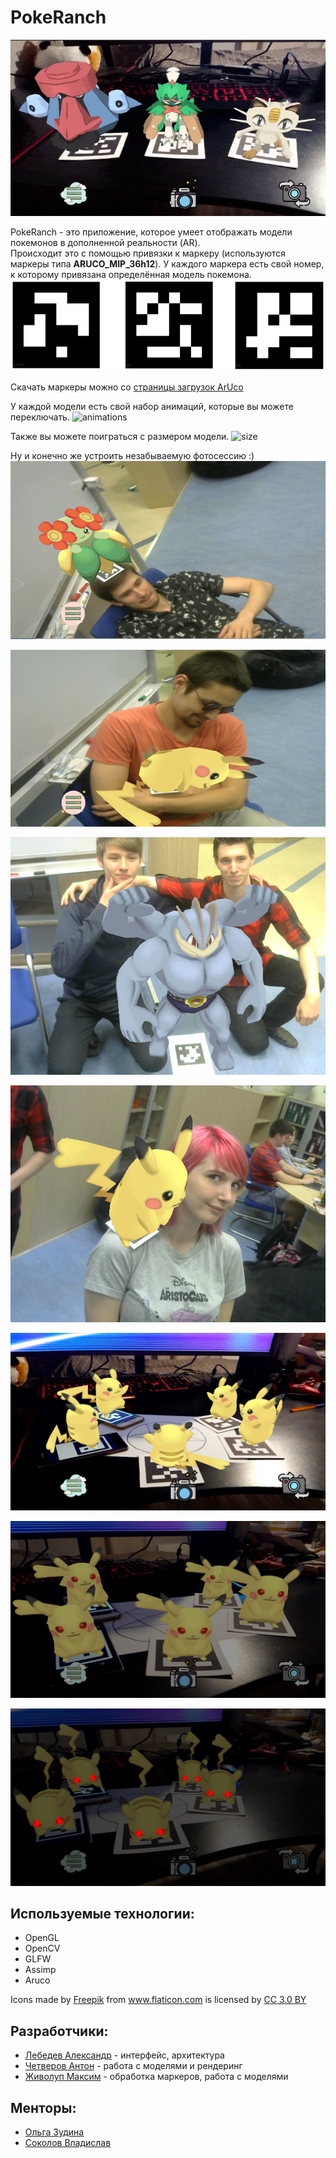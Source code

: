 # PokeRanch

![They do be walking tho](readme_images/walking.gif)

PokeRanch - это приложение, которое умеет отображать модели покемонов в дополненной реальности (AR).  
Происходит это с помощью привязки к маркеру (используются маркеры типа **ARUCO_MIP_36h12**). У каждого маркера есть свой номер, к которому привязана определённая модель покемона.  
![Marker examples](readme_images/marker_examples.png)

Скачать маркеры можно со [страницы загрузок ArUco](https://sourceforge.net/projects/aruco/files/)


У каждой модели есть свой набор анимаций, которые вы можете переключать.
![animations](readme_images/change_animation.gif)

Также вы можете поиграться с размером модели.
![size](readme_images/change_size.gif)

Ну и конечно же устроить незабываемую фотосессию :)
![maxim](readme_images/maxim.png)

![alexandr](readme_images/alexandr.png)

![anton_and_some_guy](readme_images/anton_and_some_guy.png)

![olya_the_mentor](readme_images/olya_the_mentor.png)

![???](readme_images/RUN.png)

![RUN](readme_images/RIGHT.png)

![NOW](readme_images/NOW.png)

## Используемые технологии:
- OpenGL
- OpenCV
- GLFW
- Assimp
- Aruco

<div>Icons made by <a href="https://www.freepik.com/" title="Freepik">Freepik</a> from <a href="https://www.flaticon.com/" 			    title="Flaticon">www.flaticon.com</a> is licensed by <a href="http://creativecommons.org/licenses/by/3.0/" 			    title="Creative Commons BY 3.0" target="_blank">CC 3.0 BY</a></div>


## Разработчики:
- [Лебедев Александр](https://github.com/CheerfulMushroom) - интерфейс, архитектура
- [Четверов Антон](https://github.com/chtvrv) - работа с моделями и рендеринг
- [Живолуп Максим](https://gitlab.com/Purple_Lime) - обработка маркеров, работа с моделями

## Менторы:
- [Ольга Зудина](https://github.com/LeKaitoW)
- [Соколов Владислав](https://github.com/Falcon22)
